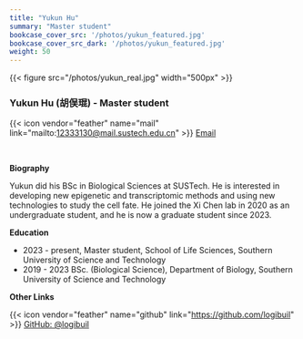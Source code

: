 ```yaml
---
title: "Yukun Hu"
summary: "Master student"
bookcase_cover_src: '/photos/yukun_featured.jpg'
bookcase_cover_src_dark: '/photos/yukun_featured.jpg'
weight: 50
---
```



{{< figure src="/photos/yukun_real.jpg" width="500px" >}}

### Yukun Hu (胡俣琨) - Master student

{{< icon vendor="feather" name="mail" link="mailto:12333130@mail.sustech.edu.cn" >}} [Email](mailto:12333130@mail.sustech.edu.cn)

&nbsp;

__Biography__

Yukun did his BSc in Biological Sciences at SUSTech. He is interested in developing new epigenetic and transcriptomic methods and using new technologies to study the cell fate. He joined the Xi Chen lab in 2020 as an undergraduate student, and he is now a graduate student since 2023.

__Education__

- 2023 - present, Master student, School of Life Sciences, Southern University of Science and Technology
- 2019 - 2023 BSc. (Biological Science), Department of Biology, Southern University of Science and Technology

__Other Links__

{{< icon vendor="feather" name="github" link="https://github.com/logibuil" >}} [GitHub: @logibuil](https://github.com/logibuil)
